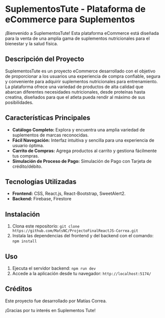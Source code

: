 # SuplementosTute - Plataforma de eCommerce para Suplementos

¡Bienvenido a SuplementosTute! Esta plataforma eCommerce está diseñada para la venta de una amplia gama de suplementos nutricionales para el bienestar y la salud física.

## Descripción del Proyecto

SuplementosTute es un proyecto eCommerce desarrollado con el objetivo de proporcionar a los usuarios una experiencia de compra confiable, segura y conveniente para adquirir suplementos nutricionales para entrenamiento. La plataforma ofrece una variedad de productos de alta calidad que abarcan diferentes necesidades nutricionales, desde proteínas hasta creatina, diseñados para que el atleta pueda rendir al máximo de sus posibilidades.

## Características Principales

- **Catálogo Completo:** Explora y encuentra una amplia variedad de suplementos de marcas reconocidas.
- **Fácil Navegación:** Interfaz intuitiva y sencilla para una experiencia de usuario óptima.
- **Carrito de Compras:** Agrega productos al carrito y gestiona fácilmente tus compras.
- **Simulación de Proceso de Pago:** Simulación de Pago con Tarjeta de crédito/débito.

## Tecnologías Utilizadas

- **Frontend:** CSS, React.js, React-Bootstrap, SweetAlert2.
- **Backend:** Firebase, Firestore

## Instalación

1. Clona este repositorio: `git clone https://github.com/MatsNC/ProjectoFinalReactJS-Correa.git`
2. Instala las dependencias del frontend y del backend con el comando: `npm install`

## Uso

1. Ejecuta el servidor backend: `npm run dev`
2. Accede a la aplicación desde tu navegador: `http://localhost:5174/`

## Créditos

Este proyecto fue desarrollado por Matías Correa.

¡Gracias por tu interés en Suplementos Tute!
